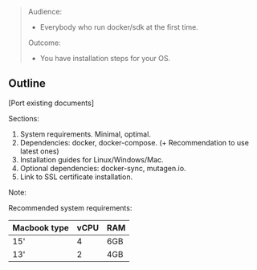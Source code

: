 > Audience:
>
> - Everybody who run docker/sdk at the first time.
>
> Outcome:
> - You have installation steps for your OS.

## Outline

[Port existing documents]

Sections:
1. System requirements. Minimal, optimal.
2. Dependencies: docker, docker-compose. (+ Recommendation to use latest ones)
3. Installation guides for Linux/Windows/Mac.
4. Optional dependencies: docker-sync, mutagen.io.
5. Link to SSL certificate installation.


Note:

Recommended system requirements:

|Macbook type| vCPU | RAM |
|------------|------|-----|
|     15'    |  4   | 6GB |
|     13'    |  2   | 4GB |

